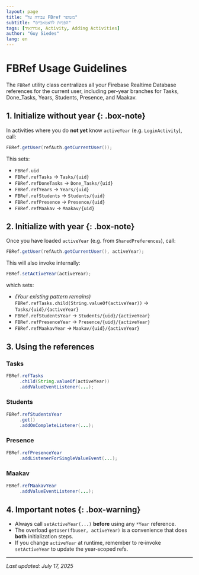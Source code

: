 ```yaml
---
layout: page
title: "עבודה על FBref משופר"
subtitle: "הפניות לדאטאבייס"
tags: [אנדרואיד, Activity, Adding Activities]
author: "Guy Siedes"
lang: en
---
```


<!-- https://chatgpt.com/g/g-p-6877d64a7b30819184c2b08610fe6be3-guyfirebasefinal/c/6878cad2-5d50-800e-8499-6db3a8fb9d88 -->

# FBRef Usage Guidelines

The `FBRef` utility class centralizes all your Firebase Realtime Database references for the current user, including per-year branches for Tasks, Done\_Tasks, Years, Students, Presence, and Maakav.

## 1. Initialize without year {: .box-note}

In activities where you do **not yet** know `activeYear` (e.g. `LoginActivity`), call:

```java
FBRef.getUser(refAuth.getCurrentUser());
```

This sets:

* `FBRef.uid`
* `FBRef.refTasks` → `Tasks/{uid}`
* `FBRef.refDoneTasks` → `Done_Tasks/{uid}`
* `FBRef.refYears` → `Years/{uid}`
* `FBRef.refStudents` → `Students/{uid}`
* `FBRef.refPresence` → `Presence/{uid}`
* `FBRef.refMaakav` → `Maakav/{uid}`

## 2. Initialize with year {: .box-note}

Once you have loaded `activeYear` (e.g. from `SharedPreferences`), call:

```java
FBRef.getUser(refAuth.getCurrentUser(), activeYear);
```

This will also invoke internally:

```java
FBRef.setActiveYear(activeYear);
```

which sets:

* *(Your existing pattern remains)* `FBRef.refTasks.child(String.valueOf(activeYear))` → `Tasks/{uid}/{activeYear}`
* `FBRef.refStudentsYear` → `Students/{uid}/{activeYear}`
* `FBRef.refPresenceYear` → `Presence/{uid}/{activeYear}`
* `FBRef.refMaakavYear` → `Maakav/{uid}/{activeYear}`

## 3. Using the references

### Tasks

```java
FBRef.refTasks
     .child(String.valueOf(activeYear))
     .addValueEventListener(...);
```

### Students

```java
FBRef.refStudentsYear
     .get()
     .addOnCompleteListener(...);
```

### Presence

```java
FBRef.refPresenceYear
     .addListenerForSingleValueEvent(...);
```

### Maakav

```java
FBRef.refMaakavYear
     .addValueEventListener(...);
```

## 4. Important notes {: .box-warning}

* Always call `setActiveYear(...)` **before** using any `*Year` reference.
* The overload `getUser(fbuser, activeYear)` is a convenience that does **both** initialization steps.
* If you change `activeYear` at runtime, remember to re‑invoke `setActiveYear` to update the year‑scoped refs.

---

*Last updated: July 17, 2025*
